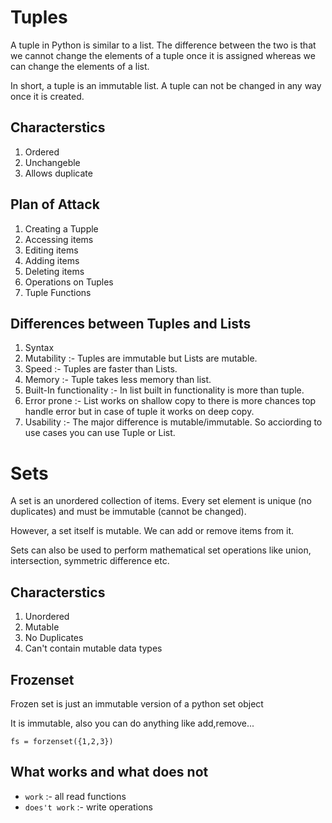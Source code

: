 # Tuples
A tuple in Python is similar to a list. The difference between the two is that we cannot change the elements of a tuple once it is assigned whereas we can change the elements of a list.

In short, a tuple is an immutable list. A tuple can not be changed in any way once it is created.

## Characterstics

1. Ordered
2. Unchangeble
3. Allows duplicate

## Plan of Attack

1. Creating a Tupple
2. Accessing items
3. Editing items
4. Adding items
5. Deleting items
6. Operations on Tuples
7. Tuple Functions

## Differences between Tuples and Lists

1. Syntax
2. Mutability :- Tuples are immutable but Lists are mutable.
3. Speed :- Tuples are faster than Lists.
4. Memory :- Tuple takes less memory than list.
5. Built-In functionality :- In list built in functionality is more than tuple.
6. Error prone :- List works on shallow copy to there is more chances top handle error but in case of tuple it works on deep copy.
7. Usability :- The major difference is mutable/immutable. So acciording to use cases you can use Tuple or List.


# Sets

A set is an unordered collection of items. Every set element is unique (no duplicates) and must be immutable (cannot be changed).

However, a set itself is mutable. We can add or remove items from it.

Sets can also be used to perform mathematical set operations like union, intersection, symmetric difference etc.

## Characterstics

1. Unordered
2. Mutable
3. No Duplicates
4. Can't contain mutable data types


## Frozenset
Frozen set is just an immutable version of a python set object

It is immutable, also you can do anything like add,remove...

```
fs = forzenset({1,2,3})
```

## What works and what does not
- `work` :- all read functions
- `does't work` :- write operations